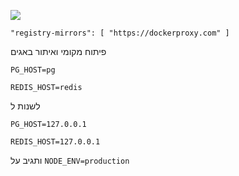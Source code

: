 ![](https://pub-b8db533c86124200a9d799bf3ba88099.r2.dev/2023/03/wbhiRD1.webp)

```
"registry-mirrors": [ "https://dockerproxy.com" ]
```

פיתוח מקומי ואיתור באגים

```
PG_HOST=pg

REDIS_HOST=redis
```

לשנות ל

```
PG_HOST=127.0.0.1

REDIS_HOST=127.0.0.1

```

ותגיב על `NODE_ENV=production`